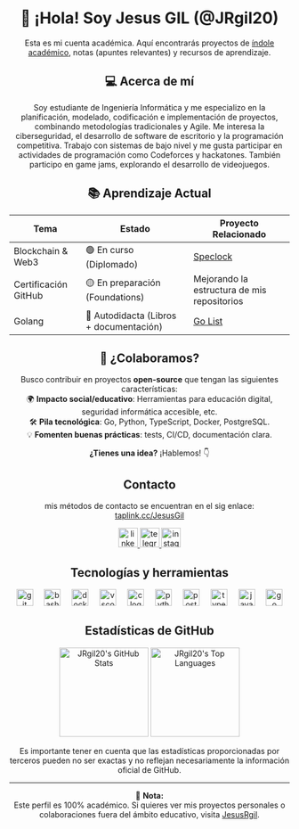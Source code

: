 <div align="center">

# 👋 ¡Hola! Soy Jesus GIL (@JRgil20) 

Esta es mi cuenta académica. Aquí encontrarás proyectos de [índole académico](https://github.com/stars/Jrgil20/lists/proyectos-academicos), notas (apuntes relevantes) y recursos de aprendizaje.

## 💻 Acerca de mí
Soy estudiante de Ingeniería Informática y me especializo en la planificación, modelado, codificación e implementación de proyectos, combinando metodologías tradicionales y Agile. Me interesa la ciberseguridad, el desarrollo de software de escritorio y la programación competitiva. Trabajo con sistemas de bajo nivel y me gusta participar en actividades de programación como Codeforces y hackatones. También participo en game jams, explorando el desarrollo de videojuegos.

## 📚 Aprendizaje Actual 
| **Tema**         | **Estado**                          | **Proyecto Relacionado**       |
|-------------------|-------------------------------------|---------------------------------|
| Blockchain & Web3 | 🟢 En curso (Diplomado)             | [Speclock](https://github.com/SpecLock) |
| Certificación GitHub | 🟡 En preparación (Foundations) | Mejorando la estructura de mis repositorios |
| Golang            | 🔴 Autodidacta (Libros + documentación) | [Go List](https://github.com/stars/Jrgil20/lists/go) |

## 🤝 ¿Colaboramos?  
Busco contribuir en proyectos **open-source** que tengan las siguientes características:  
🌍 **Impacto social/educativo**: Herramientas para educación digital, seguridad informática accesible, etc.    
🛠️ **Pila tecnológica**: Go, Python, TypeScript, Docker, PostgreSQL.  
💡 **Fomenten buenas prácticas**:  tests, CI/CD, documentación clara.  

**¿Tienes una idea?** ¡Hablemos! 👇  

## Contacto
mis métodos de contacto se encuentran en el sig enlace: [taplink.cc/JesusGil](https://taplink.cc/JesusGil)

<a href="https://www.linkedin.com/in/jesus-r-gil/" target="_blank">
    <img src="https://img.shields.io/static/v1?message=LinkedIn&logo=linkedin&label=Jesus%20R%20Gil&color=0077B5&logoColor=white&labelColor=&style=for-the-badge" height="35" alt="linkedin logo" />
</a>
<a href="https://t.me/Jr_Gil" target="_blank">
    <img src="https://img.shields.io/static/v1?message=Telegram&logo=telegram&label=Jr_Gil&color=2CA5E0&logoColor=white&labelColor=&style=for-the-badge" height="35" alt="telegram logo" />
</a>
<a href="https://www.instagram.com/jrg20_u" target="_blank">
    <img src="https://img.shields.io/static/v1?message=Instagram&logo=instagram&label=jrg20_u&color=E4405F&logoColor=white&labelColor=&style=for-the-badge" height="35" alt="instagram logo"  />
</a>


## Tecnologías y herramientas

  <img src="https://cdn.jsdelivr.net/gh/devicons/devicon/icons/git/git-original.svg" height="30" alt="git logo"  />
  <img width="12" />
  <img src="https://cdn.jsdelivr.net/gh/devicons/devicon/icons/bash/bash-original.svg" height="30" alt="bash logo"  />
  <img width="12" />
  <img src="https://cdn.jsdelivr.net/gh/devicons/devicon/icons/docker/docker-original.svg" height="30" alt="docker logo"  />
  <img width="12" />
  <img src="https://cdn.jsdelivr.net/gh/devicons/devicon/icons/vscode/vscode-original.svg" height="30" alt="vscode logo"  />
  <img width="12" />
  <img src="https://cdn.jsdelivr.net/gh/devicons/devicon/icons/c/c-original.svg" height="30" alt="c logo"  />
  <img width="12" />
  <img src="https://cdn.jsdelivr.net/gh/devicons/devicon/icons/python/python-original.svg" height="30" alt="python logo"  />
  <img width="12" />
  <img src="https://cdn.jsdelivr.net/gh/devicons/devicon/icons/postgresql/postgresql-original.svg" height="30" alt="postgresql logo"  />
  <img width="12" />
  <img src="https://cdn.jsdelivr.net/gh/devicons/devicon/icons/typescript/typescript-original.svg" height="30" alt="typescript logo"  />
  <img width="12" />
  <img src="https://cdn.jsdelivr.net/gh/devicons/devicon/icons/javascript/javascript-original.svg" height="30" alt="javascript logo"  />
  <img width="12" />
  <img src="https://cdn.jsdelivr.net/gh/devicons/devicon/icons/go/go-original.svg" height="30" alt="go logo"  />


## Estadísticas de GitHub

<div align="center">
    <img src="https://github-readme-stats.vercel.app/api?username=JRgil20&theme=midnight-purple&show_icons=1&hide_border=1" 
             alt="JRgil20's GitHub Stats"
             height="160"
    /> 
    <img src="https://github-readme-stats.vercel.app/api/top-langs/?username=JRgil20&theme=midnight-purple&show_icons=1&hide_border=1&layout=compact"
             alt="JRgil20's Top Languages"
             height="160"
    />
</div>

Es importante tener en cuenta que las estadísticas proporcionadas por terceros pueden no ser exactas y no reflejan necesariamente la información oficial de GitHub.

---

📌 **Nota:**  
Este perfil es 100% académico. Si quieres ver mis proyectos personales o colaboraciones fuera del ámbito educativo, visita [JesusRgil](https://github.com/JesusRgil).

</div>
<!---
Jrgil20ucab/Jrgil20ucab es un repositorio ✨ especial ✨ porque su `README.md` (este archivo) aparece en tu perfil de GitHub.
Puedes hacer clic en el enlace "Preview" para ver tus cambios.
--->
